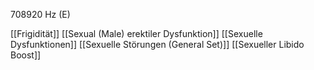 708920 Hz (E)

[[Frigidität]]
[[Sexual (Male) erektiler Dysfunktion]]
[[Sexuelle Dysfunktionen]]
[[Sexuelle Störungen (General Set)]]
[[Sexueller Libido Boost]]